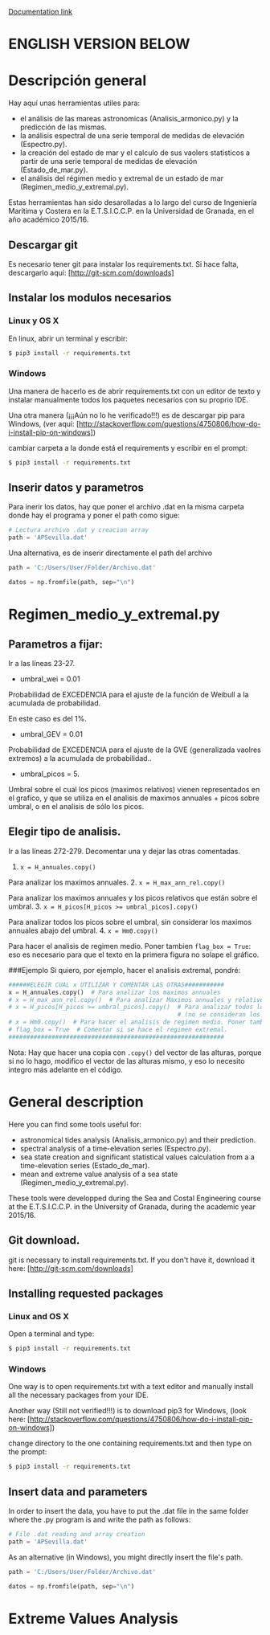 [Documentation link](maritima.readthedocs.org)
# ENGLISH VERSION BELOW
# Descripción general
Hay aquí unas herramientas utiles para:
  * el análisis de las mareas astronomicas (Analisis_armonico.py) y la predicción de las mismas.
  * la análisis espectral de una serie temporal de medidas de elevación (Espectro.py).  
  * la creación del estado de mar y el calculo de sus vaolers statisticos a partir de una serie temporal de medidas de elevación (Estado_de_mar.py).  
  * el análisis del régimen medio y extremal de un estado de mar (Regimen_medio_y_extremal.py). 

Estas herramientas han sido desarolladas a lo largo del curso de Ingeniería Marítima y Costera en la E.T.S.I.C.C.P. en la Universidad de Granada, en el año académico 2015/16.

## Descargar git
Es necesario tener git para instalar los requirements.txt. Si hace falta, descargarlo aquí:
[http://git-scm.com/downloads]

## Instalar los modulos necesarios
### Linux y OS X
En linux, abrir un terminal y escribir:
```bash
$ pip3 install -r requirements.txt
``` 
### Windows
Una manera de hacerlo es de abrir requirements.txt con un editor de texto y instalar manualmente todos los paquetes necesarios con su proprio IDE.

Una otra manera (¡¡¡Aún no lo he verificado!!!) es de descargar pip para Windows,
(ver aquí: [http://stackoverflow.com/questions/4750806/how-do-i-install-pip-on-windows])

cambiar carpeta a la donde está el requirements y escribir en el prompt:
```bash
$ pip3 install -r requirements.txt
``` 

## Inserir datos y parametros
Para inerir los datos, hay que poner el archivo .dat en la misma carpeta donde hay el programa y poner el path como sigue:
```python
# Lectura archivo .dat y creacion array
path = 'APSevilla.dat' 
```
Una alternativa, es de inserir directamente el path del archivo

```python
path = 'C:/Users/User/Folder/Archivo.dat'
```

```python
datos = np.fromfile(path, sep="\n")
```
# Regimen_medio_y_extremal.py
## Parametros a fijar:
Ir a las líneas 23-27.
 * umbral_wei = 0.01 
  
 Probabilidad de EXCEDENCIA para el ajuste de la función de Weibull a la acumulada de probabilidad.

 En este caso es del 1%.
 
 * umbral_GEV = 0.01  
 
 Probabilidad de EXCEDENCIA para el ajuste de la GVE (generalizada vaolres extremos) a la acumulada de probabilidad..
 * umbral_picos = 5.  
 
 Umbral sobre el cual los picos (maximos relativos) vienen representados en el grafico, y que se utiliza en el analisis de maximos annuales + picos sobre umbral, o en el analisis de sólo los picos. 

## Elegir tipo de analisis. 
Ir a las líneas 272-279.
Decomentar una y dejar las otras comentadas. 

 1. `x = H_annuales.copy()`  
 
 Para analizar los maximos annuales.
 2. `x = H_max_ann_rel.copy()`  
 
 Para analizar los maximos annuales y los picos relativos que están sobre el umbral.
 3. `x = H_picos[H_picos >= umbral_picos].copy()`  
 
 Para analizar todos los picos sobre el umbral, sin considerar los maximos annuales abajo del umbral.
 4. `x = Hm0.copy()`  
 
 Para hacer el analisis de regimen medio. Poner tambien `flag_box = True`: eso es necesario para que el texto en la primera figura no solape el gráfico.

###Ejemplo
Si quiero, por ejemplo, hacer el analisis extremal, pondré:

```python
######ELEGIR CUAL x UTILIZAR Y COMENTAR LAS OTRAS###########
x = H_annuales.copy()  # Para analizar los maximos annuales
# x = H_max_ann_rel.copy()  # Para analizar Maximos annuales y relativos sobre umbral.
# x = H_picos[H_picos >= umbral_picos].copy()  # Para analizar todos los picos sobre el umbral
                                               # (no se consideran los maximos annuales abajo del umbral).
# x = Hm0.copy()  # Para hacer el analisis de regimen medio. Poner tambien flag_box = True
# flag_box = True  # Comentar si se hace el regimen extremal.
############################################################

```

Nota: Hay que hacer una copia con `.copy()` del vector de las alturas, porque si no lo hago, modifico el vector de las alturas mismo, y eso lo necesito integro más adelante en el código.

# General description
Here you can find some tools useful for:
 * astronomical tides analysis (Analisis_armonico.py) and their prediction.
 * spectral analysis of a time-elevation series (Espectro.py).
 * sea state creation and significant statistical values calculation from a a time-elevation series (Estado_de_mar).
 * mean and extreme value analysis of a sea state (Regimen_medio_y_extremal.py).

These tools were developped during the Sea and Costal Engineering course at the E.T.S.I.C.C.P. in the University of Granada, during the academic year 2015/16.

## Git download.
git is necessary to install requirements.txt. If you don't have it, download it here:
[http://git-scm.com/downloads]

## Installing requested packages
### Linux and OS X
Open a terminal and type:
```bash
$ pip3 install -r requirements.txt
``` 
### Windows
One way is to open requirements.txt with a text editor and manually install all the necessary packages from your IDE.

Another way (Still not verified!!!) is to download pip3 for Windows,
(look here: [http://stackoverflow.com/questions/4750806/how-do-i-install-pip-on-windows])

change directory to the one containing requirements.txt and then type on the prompt:
```bash
$ pip3 install -r requirements.txt
``` 

## Insert data and parameters 
In order to insert the data, you have to put the .dat file in the same folder where the .py program is and write the path as follows: 
```python
# File .dat reading and array creation
path = 'APSevilla.dat' 
```
As an alternative (in Windows), you might directly insert the file's path.
```python
path = 'C:/Users/User/Folder/Archivo.dat'
```

```python
datos = np.fromfile(path, sep="\n")
```

# Extreme Values Analysis 

